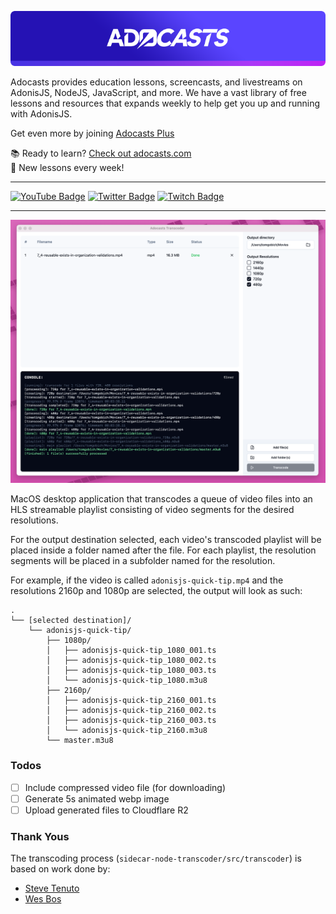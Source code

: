 ![Adocasts](https://github.com/adocasts/.github/blob/main/assets/brand-banner-rounded.png?raw=true)

Adocasts provides education lessons, screencasts, and livestreams on AdonisJS, NodeJS, JavaScript, and more. We have a vast library of free lessons and resources that expands weekly to help get you up and running with AdonisJS.

Get even more by joining [Adocasts Plus](https://adocasts.com/pricing)

📚 Ready to learn? [Check out adocasts.com](https://adocasts.com)  
🎉 New lessons every week!

---

[![YouTube Badge](https://img.shields.io/youtube/channel/subscribers/UCTEKX3KQAJi7_0-_rSz0Edg?logo=YouTube&style=for-the-badge)](https://youtube.com/adocasts)
[![Twitter Badge](https://img.shields.io/twitter/follow/adocasts?logo=twitter&logoColor=white&style=for-the-badge)](https://twitter.com/adocasts)
[![Twitch Badge](https://img.shields.io/twitch/status/adocasts?logo=twitch&logoColor=white&style=for-the-badge)](https://twitch.tv/adocasts)

---

![Adocasts Transcoder](https://raw.githubusercontent.com/adocasts/transcoder/refs/heads/main/src/assets/screenshot.png)

MacOS desktop application that transcodes a queue of video files into an HLS streamable playlist consisting of video segments for the desired resolutions.

For the output destination selected, each video's transcoded playlist will be placed inside a folder named after the file. For each playlist, the resolution segments will be placed in a subfolder named for the resolution.

For example, if the video is called `adonisjs-quick-tip.mp4` and the resolutions 2160p and 1080p are selected, the output will look as such:

```
.
└── [selected destination]/
    └── adonisjs-quick-tip/
        ├── 1080p/
        │   ├── adonisjs-quick-tip_1080_001.ts
        │   ├── adonisjs-quick-tip_1080_002.ts
        │   ├── adonisjs-quick-tip_1080_003.ts
        │   └── adonisjs-quick-tip_1080.m3u8
        ├── 2160p/
        │   ├── adonisjs-quick-tip_2160_001.ts
        │   ├── adonisjs-quick-tip_2160_002.ts
        │   ├── adonisjs-quick-tip_2160_003.ts
        │   └── adonisjs-quick-tip_2160.m3u8
        └── master.m3u8
```

### Todos

- [ ] Include compressed video file (for downloading)
- [ ] Generate 5s animated webp image
- [ ] Upload generated files to Cloudflare R2

### Thank Yous

The transcoding process (`sidecar-node-transcoder/src/transcoder`) is based on work done by:

- [Steve Tenuto](https://gist.github.com/stenuto/9ff19ce89f07c7419a8d0976736ebe12)
- [Wes Bos](https://github.com/wesbos/R2-video-streaming/tree/main)
